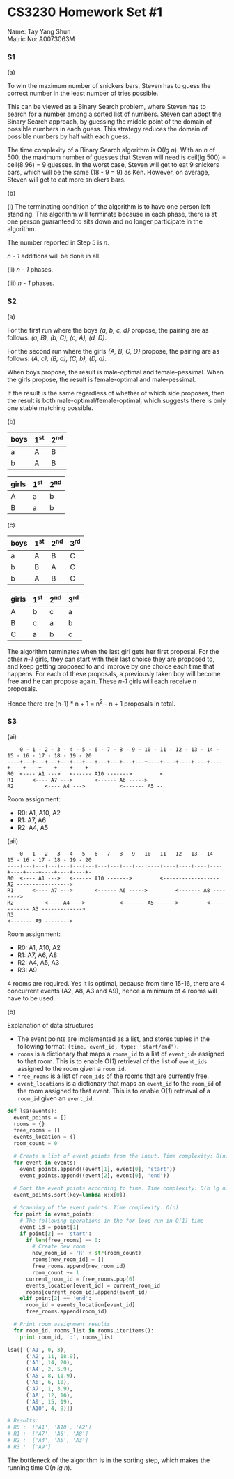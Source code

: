 CS3230 Homework Set #1
==

Name: Tay Yang Shun  
Matric No: A0073063M

### S1 

(a)

To win the maximum number of snickers bars, Steven has to guess the correct number in the least number of tries possible. 

This can be viewed as a Binary Search problem, where Steven has to search for a number among a sorted list of numbers.
Steven can adopt the Binary Search approach, by guessing the middle point of the domain of possible numbers in each guess. This strategy reduces the domain of possible numbers by half with each guess.

The time complexity of a Binary Search algorithm is O(*lg n*). With an *n* of 500, the maximum number of guesses that Steven will need is ceil(lg 500) = ceil(8.96) = 9 guesses. In the worst case, Steven will get to eat 9 snickers bars, which will be the same (18 - 9 = 9) as Ken. However, on average, Steven will get to eat more snickers bars.

(b)

(i) The terminating condition of the algorithm is to have one person left standing. This algorithm will terminate because in each phase, there is at one person guaranteed to sits down and no longer participate in the algorithm. 

The number reported in Step 5 is *n*.

*n - 1* additions will be done in all.

(ii) *n - 1* phases.

(iii) *n - 1* phases.

### S2

(a)

For the first run where the boys *{a, b, c, d}* propose, the pairing are as follows: *(a, B), (b, C), (c, A), (d, D)*.

For the second run where the girls *{A, B, C, D}* propose, the pairing are as follows: *(A, c), (B, a), (C, b), (D, d)*.

When boys propose, the result is male-optimal and female-pessimal. 
When the girls propose, the result is female-optimal and male-pessimal.

If the result is the same regardless of whether of which side proposes, then the result is both
male-optimal/female-optimal, which suggests there is only one stable matching possible.

(b)

| boys | 1<sup>st<sup> | 2<sup>nd<sup> |
|------|-----|-----|
|  a   |  A  |  B  |
|  b   |  A  |  B  |

| girls | 1<sup>st<sup> | 2<sup>nd<sup> |
|-------|-----|-----|
|   A   |  a  |  b  |
|   B   |  a  |  b  |

(c)


| boys | 1<sup>st<sup> | 2<sup>nd<sup> | 3<sup>rd<sup> |
|------|-----|-----|-----|
|  a   |  A  |  B  |  C  |
|  b   |  B  |  A  |  C  |
|  b   |  A  |  B  |  C  |

| girls | 1<sup>st<sup> | 2<sup>nd<sup> | 3<sup>rd<sup> |
|-------|-----|-----|-----|
|   A   |  b  |  c  |  a  |
|   B   |  c  |  a  |  b  |
|   C   |  a  |  b  |  c  |

The algorithm terminates when the last girl gets her first proposal.
For the other *n-1* girls, they can start with their last choice they are proposed to,
and keep getting proposed to and improve by one choice each time that happens.
For each of these proposals, a previously taken boy will become free and he can propose again.
These *n-1* girls will each receive n proposals.

Hence there are (n-1) * n + 1 = n<sup>2</sup> - n + 1 proposals in total.

### S3

(ai)

```
    0 - 1 - 2 - 3 - 4 - 5 - 6 - 7 - 8 - 9 - 10 - 11 - 12 - 13 - 14 - 15 - 16 - 17 - 18 - 19 - 20
----+---+---+---+---+---+---+---+---+---+---+----+----+----+----+----+----+----+----+----+----+-
R0  <---- A1 --->   <------ A10 ------->         <
R1      <---- A7 --->       <------ A6 ----->     
R2          <---- A4 --->           <------- A5 --
```

Room assignment: 
- R0: A1, A10, A2
- R1: A7, A6
- R2: A4, A5

(aii)

```
    0 - 1 - 2 - 3 - 4 - 5 - 6 - 7 - 8 - 9 - 10 - 11 - 12 - 13 - 14 - 15 - 16 - 17 - 18 - 19 - 20
----+---+---+---+---+---+---+---+---+---+---+----+----+----+----+----+----+----+----+----+----+-
R0  <---- A1 --->   <------ A10 ------->         <------------------ A2 ----------------->
R1      <---- A7 --->       <------ A6 ----->         <------- A8 --------> 
R2          <---- A4 --->           <------- A5 ------>         <------------ A3 ------------->
R3                                                                   <------- A9 -------->
```

Room assignment: 
- R0: A1, A10, A2
- R1: A7, A6, A8
- R2: A4, A5, A3
- R3: A9

4 rooms are required.
Yes it is optimal, because from time 15-16, there are 4 concurrent events (A2, A8, A3 and A9), hence a minimum of 4 rooms will have to be used.

(b)

Explanation of data structures

- The event points are implemented as a list, and stores tuples in the following format: `(time, event_id, type: 'start/end')`.
- `rooms` is a dictionary that maps a `rooms_id` to a list of `event_ids` assigned to that room. This is to enable O(*1*) retrieval of the list of `event_ids` assigned to the room given a `room_id`.
- `free_rooms` is a list of `room_ids` of the rooms that are currently free.
- `event_locations` is a dictionary that maps an `event_id` to the `room_id` of the room assigned to that event. This is to enable O(*1*) retrieval of a `room_id` given an `event_id`.

```py
def lsa(events):
  event_points = []
  rooms = {}
  free_rooms = []
  events_location = {}
  room_count = 0

  # Create a list of event points from the input. Time complexity: O(n)
  for event in events:
    event_points.append((event[1], event[0], 'start'))
    event_points.append((event[2], event[0], 'end'))
  
  # Sort the event points according to time. Time complexity: O(n lg n)
  event_points.sort(key=lambda x:x[0])

  # Scanning of the event points. Time complexity: O(n)
  for point in event_points:
    # The following operations in the for loop run in O(1) time
    event_id = point[1]
    if point[2] == 'start':
      if len(free_rooms) == 0:
        # Create new room
        new_room_id = 'R' + str(room_count)
        rooms[new_room_id] = []
        free_rooms.append(new_room_id)
        room_count += 1
      current_room_id = free_rooms.pop(0)
      events_location[event_id] = current_room_id
      rooms[current_room_id].append(event_id)
    elif point[2] == 'end':
      room_id = events_location[event_id]
      free_rooms.append(room_id)

  # Print room assignment results
  for room_id, rooms_list in rooms.iteritems():
    print room_id, ':', rooms_list

lsa([ ('A1', 0, 3), 
      ('A2', 11, 18.9), 
      ('A3', 14, 20), 
      ('A4', 2, 5.9), 
      ('A5', 8, 11.9), 
      ('A6', 6, 10), 
      ('A7', 1, 3.9), 
      ('A8', 12, 16), 
      ('A9', 15, 19), 
      ('A10', 4, 9)])

# Results:
# R0 :  ['A1', 'A10', 'A2']
# R1 :  ['A7', 'A6', 'A8']
# R2 :  ['A4', 'A5', 'A3']
# R3 :  ['A9']
```

The bottleneck of the algorithm is in the sorting step, which makes the running time O(*n lg n*).
